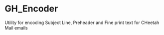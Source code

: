 GH_Encoder
==========

Utility for encoding Subject Line, Preheader and Fine print text for CHeetah Mail emails

